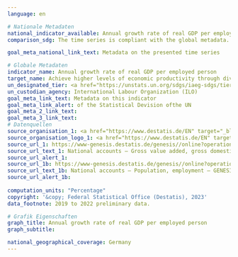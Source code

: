 ```yaml
---
language: en    

# Nationale Metadaten    
national_indicator_available: Annual growth rate of real GDP per employed person    
comparison_sdg: The time series is compliant with the global metadata.    

goal_meta_national_link_text: Metadata on the presented time series    

# Globale Metadaten    
indicator_name: Annual growth rate of real GDP per employed person    
target_name: Achieve higher levels of economic productivity through diversification, technological upgrading and innovation, including through a focus on high-value added and labour-intensive sectors    
un_designated_tier: <a href="https://unstats.un.org/sdgs/iaeg-sdgs/tier-classification/" title="Click here for more information on the UN tier classification."  target="_blank" onclick="return confirm_alert(this);">Tier I</a>    
un_custodian_agency: International Labour Organization (ILO)    
goal_meta_link_text: Metadata on this indicator    
goal_meta_link_alert: of the Statistical Devision ofthe UN    
goal_meta_2_link_text:     
goal_meta_3_link_text:         
# Datenquellen
source_organisation_1: <a href="https://www.destatis.de/EN" target="_blank"> Federal Statistical Office (Destatis) </a>
source_organisation_logo_1: <a href="https://www.destatis.de/EN" target="_blank"><img src="https://g205sdgs.github.io/sdg-indicators/public/OrgImgEn/destatis.png" alt="Logo destatis" style="height:60px; width:148px"/></a>
source_url_1: https://www-genesis.destatis.de/genesis//online?operation=table&code=81000-0001&bypass=true&language=en
source_url_text_1: National accounts – Gross value added, gross domestic product (nominal/price-adjusted) – GENESIS online 81000-0001
source_url_alert_1: 
source_url_1b: https://www-genesis.destatis.de/genesis//online?operation=table&code=81000-0011&bypass=true&language=en
source_url_text_1b: National accounts – Population, employment – GENESIS online 81000-0011
source_url_alert_1b: 
    
computation_units: "Percentage"    
copyright: '&copy; Federal Statistical Office (Destatis), 2023'    
data_footnote: 2019 to 2022 preliminary data.    

# Grafik Eigenschaften    
graph_title: Annual growth rate of real GDP per employed person
graph_subtitle:     

national_geographical_coverage: Germany    
---
```


<span></span>